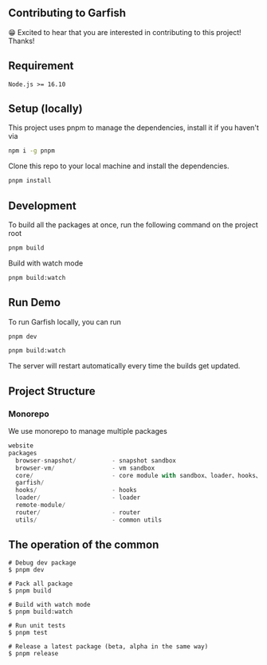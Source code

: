 ## Contributing to Garfish

😁 Excited to hear that you are interested in contributing to this project! Thanks!

## Requirement

`Node.js >= 16.10`

## Setup (locally)

This project uses pnpm to manage the dependencies, install it if you haven't via

```bash
npm i -g pnpm
```

Clone this repo to your local machine and install the dependencies.

```bash
pnpm install
```

## Development

To build all the packages at once, run the following command on the project root

```bash
pnpm build
```

Build with watch mode

```bash
pnpm build:watch
```

## Run Demo

To run Garfish locally, you can run

```bash
pnpm dev
```

```bash
pnpm build:watch
```

The server will restart automatically every time the builds get updated.

## Project Structure

### Monorepo

We use monorepo to manage multiple packages

```js
website
packages
  browser-snapshot/          - snapshot sandbox
  browser-vm/                - vm sandbox
  core/                      - core module with sandbox、loader、hooks、router
  garfish/
  hooks/                     - hooks
  loader/                    - loader
  remote-module/
  router/                    - router
  utils/                     - common utils
```

## The operation of the common

```shell
# Debug dev package
$ pnpm dev

# Pack all package
$ pnpm build

# Build with watch mode
$ pnpm build:watch

# Run unit tests
$ pnpm test

# Release a latest package (beta, alpha in the same way)
$ pnpm release
```
